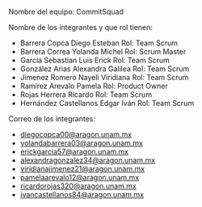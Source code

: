 Nombre del equipo: CommitSquad

Nombre de los integrantes y que rol tienen:
- Barrera Copca Diego Esteban        Rol: Team Scrum
- Barrera Correa Yolanda Michel      Rol: Scrum Master
- Garcia Sebastian Luis Erick        Rol: Team Scrum
- González Arias Alexandra Galilea   Rol: Team Scrum
- Jimenez Romero Nayeli Viridiana    Rol: Team Scrum
- Ramírez Arevalo Pamela             Rol: Product Owner
- Rojas Herrera Ricardo              Rol: Team Scrum
- Hernández Castellanos Edgar Iván   Rol: Team Scrum

  
Correo de los integrantes:
- diegocopca00@aragon.unam.mx
- yolandabarrera03@aragon.unam.mx
- erickgarcia57@aragon.unam.mx
- alexandragonzalez34@aragon.unam.mx
- viridianajimenez21@aragon.unam.mx
- pamelaarevalo12@aragon.unam.mx
- ricardorojas320@aragon.unam.mx
- ivancastellanos84@aragon.unam.mx
